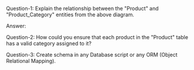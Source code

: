 Question-1: Explain the relationship between the "Product" and "Product_Category" entities from the above diagram.

Answer: 



Question-2: How could you ensure that each product in the "Product" table has a valid category assigned to it?


Question-3: Create schema in any Database script or any ORM (Object Relational Mapping).